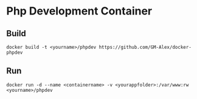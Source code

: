 # Php Development Container

## Build
```
docker build -t <yourname>/phpdev https://github.com/GM-Alex/docker-phpdev
```

## Run
```
docker run -d --name <containername> -v <yourappfolder>:/var/www:rw <yourname>/phpdev
```
